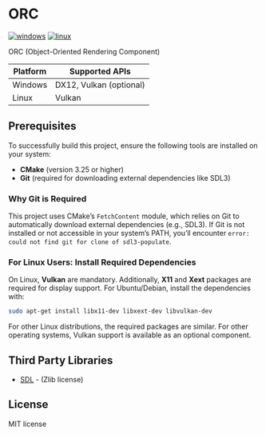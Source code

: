 # ORC

[![windows](https://github.com/ORCCave/ORC/actions/workflows/windows.yml/badge.svg)](https://github.com/ORCCave/ORC/actions/workflows/windows.yml)
[![linux](https://github.com/ORCCave/ORC/actions/workflows/linux.yml/badge.svg)](https://github.com/ORCCave/ORC/actions/workflows/linux.yml)

ORC (Object-Oriented Rendering Component)

| Platform | Supported APIs                  |
|----------|---------------------------------|
| Windows  | DX12, Vulkan (optional)         |
| Linux    | Vulkan                          |


## Prerequisites

To successfully build this project, ensure the following tools are installed on your system:

- **CMake** (version 3.25 or higher)
- **Git** (required for downloading external dependencies like SDL3)

### Why Git is Required
This project uses CMake’s `FetchContent` module, which relies on Git to automatically download external dependencies (e.g., SDL3). If Git is not installed or not accessible in your system’s PATH, you’ll encounter `error: could not find git for clone of sdl3-populate`.

### For Linux Users: Install Required Dependencies
On Linux, **Vulkan** are mandatory. Additionally, **X11** and **Xext** packages are required for display support. For Ubuntu/Debian, install the dependencies with:
```bash
sudo apt-get install libx11-dev libxext-dev libvulkan-dev
```
For other Linux distributions, the required packages are similar. For other operating systems, Vulkan support is available as an optional component.

## Third Party Libraries
 * [SDL](https://github.com/libsdl-org/SDL) - (Zlib license)

## License

MIT license
